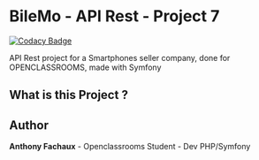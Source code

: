 # BileMo - API Rest - Project 7 

[![Codacy Badge](https://api.codacy.com/project/badge/Grade/7405a708986247218f869fa54f0c61ce)](https://app.codacy.com/gh/nayodahl/bilemo?utm_source=github.com&utm_medium=referral&utm_content=nayodahl/bilemo&utm_campaign=Badge_Grade_Settings)

API Rest project for a Smartphones seller company, done for OPENCLASSROOMS, made with Symfony

## What is this Project ?

## Author

**Anthony Fachaux** - Openclassrooms Student - Dev PHP/Symfony